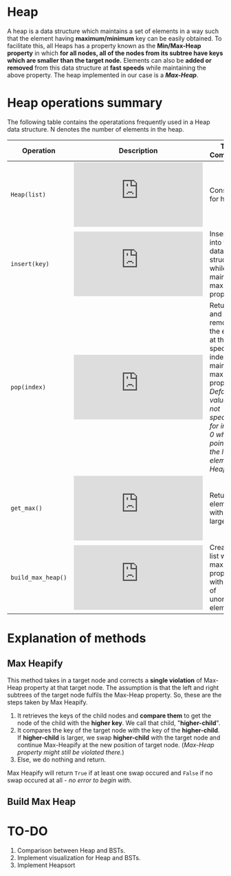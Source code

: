 # Heap

A heap is a data structure which maintains a set of elements in a way such that the element having **maximum/minimum** key can be easily obtained. To facilitate this, all Heaps has a property known as the **Min/Max-Heap property** in which **for all nodes, all of the nodes from its subtree have keys which are smaller than the target node.** Elements can also be **added or removed** from this data structure at **fast speeds** while maintaining the above property. The heap implemented in our case is a ***Max-Heap***.

# Heap operations summary

The following table contains the operatations frequently used in a Heap data structure. N denotes the number of elements in the heap.

|Operation|Description|Time Complexity|
|----------------|-------------------------------|-----------------------------|
`Heap(list)`|![equation](https://latex.codecogs.com/png.latex?O%281%29)|Constructor for heap.
`insert(key)`|![equation](https://latex.codecogs.com/png.latex?O%28%5Clog%20n%20%29)|Inserts *key* into the data structure while maintaining max-heap property.
`pop(index)`|![equation](https://latex.codecogs.com/png.latex?O%28%5Clog%20n%20%29)|Returns and removes the element at the specified index while maintaining max-heap property. *Default value (if not specified) for index is 0 which points to the largest element in Heap.*
`get_max()`|![equation](https://latex.codecogs.com/png.latex?O%281%29)|Returns the element with the largest key.
`build_max_heap()`|![equation](https://latex.codecogs.com/png.latex?O%28n%20%29)|Creates a list with max-heap property with a list of unordered elements.

# Explanation of methods

## Max Heapify
This method takes in a target node and corrects a **single violation** of Max-Heap property at that target node. The assumption is that the left and right subtrees of the target node fulfils the Max-Heap property. So, these are the steps taken by Max Heapify.

1. It retrieves the keys of the child nodes and **compare them** to get the node of the child with the **higher key**. We call that child, "**higher-child**".
2. It compares the key of the target node with the key of the **higher-child**. If **higher-child** is larger, we swap **higher-child** with the target node and continue Max-Heapify at the new position of target node. (*Max-Heap property might still be violated there.*)
3. Else, we do nothing and return.

Max Heapify will return `True` if at least one swap occured and `False` if no swap occured at all - *no error to begin with*.

## Build Max Heap


# TO-DO
1. Comparison between Heap and BSTs.
2. Implement visualization for Heap and BSTs.
3. Implement Heapsort